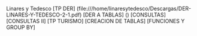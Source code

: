 Linares y Tedesco
[TP DER] (file:///home/linaresytedesco/Descargas/DER-LINARES-Y-TEDESCO-2-1.pdf)
[DER A TABLAS] ()
[CONSULTAS]
[CONSULTAS II]
[TP TURISMO]
[CREACION DE TABLAS]
[FUNCIONES Y GROUP BY]
